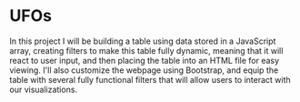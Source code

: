 # UFOs
In this project I will be building a table using data stored in a JavaScript array, creating filters to make this table fully dynamic, meaning that it will react to user input, and then placing the table into an HTML file for easy viewing.  I'll also customize the webpage using Bootstrap, and equip the table with several fully functional filters that will allow users to interact with our visualizations. 
